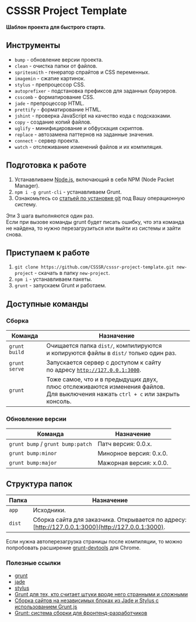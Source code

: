 # CSSSR Project Template
**Шаблон проекта для быстрого старта.**

## Инструменты

* `bump` - обновление версии проекта.
* `clean` - очистка папки от файлов.
* `spritesmith` - генератор спрайтов и CSS переменных.
* `imagemin` - сжатие картинок.
* `stylus` - препроцессор CSS.
* `autoprefixer` - подстановка префиксов для заданных браузеров.
* `csscomb` - форматирование CSS.
* `jade` - препроцессор HTML.
* `prettify` - форматирование HTML.
* `jshint` - проверка JavaScript на качество кода с подсказками.
* `copy` - создание копий файлов.
* `uglify` - минифицирование и обфускация скриптов.
* `replace` - автозамена паттернов на заданные значения.
* `connect` - сервер проекта.
* `watch` - отслеживание изменений файлов и их компиляция.

## Подготовка к работе

1. Устанавливаем [Node.js](http://nodejs.org/download/), включающий в себя NPM (Node Packet Manager).
2. `npm i -g grunt-cli` - устанавливаем Grunt.
3. Ознакомьтесь со [статьей по установке git](http://git-scm.com/book/ru/Введение-Установка-Git) под Вашу операционную систему.

Эти 3 шага выполняются один раз.<br>
Если при вызове команды grunt будет писать ошибку, что эта команда не найдена, то нужно перезагрузиться или выйти из системы и зайти снова.

## Приступаем к работе

1. `git clone https://github.com/CSSSR/csssr-project-template.git new-project` - cкачать в папку `new-project`.
2. `npm i` - устанавливаем пакеты.
3. `grunt` - запускаем Grunt и работаем.

## Доступные команды

### Сборка

Команда | Назначение
--- | ---
`grunt build` | Очищается папка `dist/`, компилируются<br>и копируются файлы в `dist/` только один раз.
`grunt serve` | Запускается сервер с доступом к сайту<br>по адресу [`http://127.0.0.1:3000`](http://127.0.0.1:3000).
`grunt` | Тоже самое, что и в предыдущих двух,<br>плюс отслеживаются изменения файлов.<br>Для выключения нажать `ctrl + c` или закрыть консоль.

### Обновление версии

Команда | Назначение
--- | ---
`grunt bump` / `grunt bump:patch` | Патч версия: 0.0.x.
`grunt bump:minor` | Минорное версия: 0.x.0.
`grunt bump:major` | Мажорная версия: x.0.0.

## Структура папок

Папка | Назначение
--- | ---
`app` | Исходники.
`dist` | Сборка сайта для заказчика. Открывается по адресу: [http://127.0.0.1:3000](http://127.0.0.1:3000).

Если нужна автоперезагрузка страницы после компиляции, то можно попробовать расширение [grunt-devtools](https://github.com/vladikoff/grunt-devtools) для Chrome.

### Полезные ссылки

* [grunt](http://gruntjs.com/)
* [jade](http://jade-lang.com/)
* [stylus](http://learnboost.github.io/stylus/)
* [Grunt для тех, кто считает штуки вроде него странными и сложными](http://frontender.info/grunt-is-not-weird-and-hard/)
* [Сборка сайтов на независимых блоках из Jade и Stylus с использованием Grunt.js](http://oleggromov.com/slides/independent-blocks-assemble/)
* [Grunt: система сборки для фронтенд-разработчиков](http://sapegin.ru/pres/grunt/)
